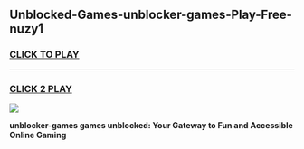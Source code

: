 
## Unblocked-Games-unblocker-games-Play-Free-nuzy1
<h3>
<a href="https://premium76.site?title=unblocker-games&ref=18A1">CLICK TO PLAY</a></h3>
<hr>

<h3>
<a href="https://premium76.site?title=unblocker-games&ref=18A1">CLICK 2 PLAY</a>
  
</h3>

<a href="https://premium76.site?title=unblocker-games&ref=18A1"><img src="https://clearcache.store/games.png"></a>


**unblocker-games games unblocked: Your Gateway to Fun and Accessible Online Gaming**
